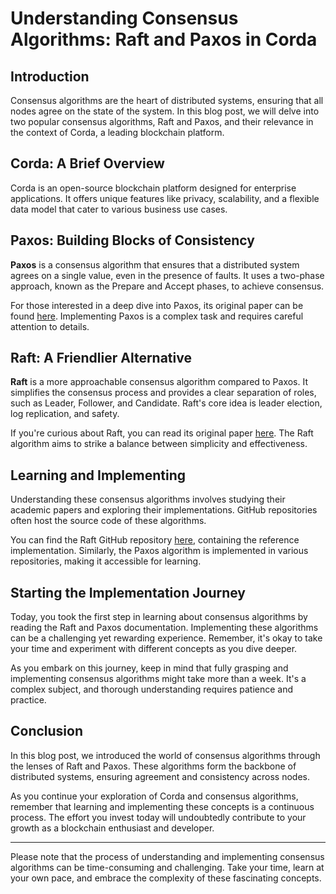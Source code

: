 # Understanding Consensus Algorithms: Raft and Paxos in Corda

## Introduction

Consensus algorithms are the heart of distributed systems, ensuring that all nodes agree on the state of the system. In this blog post, we will delve into two popular consensus algorithms, Raft and Paxos, and their relevance in the context of Corda, a leading blockchain platform.

## Corda: A Brief Overview

Corda is an open-source blockchain platform designed for enterprise applications. It offers unique features like privacy, scalability, and a flexible data model that cater to various business use cases.

## Paxos: Building Blocks of Consistency

**Paxos** is a consensus algorithm that ensures that a distributed system agrees on a single value, even in the presence of faults. It uses a two-phase approach, known as the Prepare and Accept phases, to achieve consensus.

For those interested in a deep dive into Paxos, its original paper can be found [here](https://lamport.azurewebsites.net/pubs/paxos-simple.pdf). Implementing Paxos is a complex task and requires careful attention to details.

## Raft: A Friendlier Alternative

**Raft** is a more approachable consensus algorithm compared to Paxos. It simplifies the consensus process and provides a clear separation of roles, such as Leader, Follower, and Candidate. Raft's core idea is leader election, log replication, and safety.

If you're curious about Raft, you can read its original paper [here](https://raft.github.io/raft.pdf). The Raft algorithm aims to strike a balance between simplicity and effectiveness.

## Learning and Implementing

Understanding these consensus algorithms involves studying their academic papers and exploring their implementations. GitHub repositories often host the source code of these algorithms.

You can find the Raft GitHub repository [here](https://github.com/ongardie/dissertation), containing the reference implementation. Similarly, the Paxos algorithm is implemented in various repositories, making it accessible for learning.

## Starting the Implementation Journey

Today, you took the first step in learning about consensus algorithms by reading the Raft and Paxos documentation. Implementing these algorithms can be a challenging yet rewarding experience. Remember, it's okay to take your time and experiment with different concepts as you dive deeper.

As you embark on this journey, keep in mind that fully grasping and implementing consensus algorithms might take more than a week. It's a complex subject, and thorough understanding requires patience and practice.

## Conclusion

In this blog post, we introduced the world of consensus algorithms through the lenses of Raft and Paxos. These algorithms form the backbone of distributed systems, ensuring agreement and consistency across nodes.

As you continue your exploration of Corda and consensus algorithms, remember that learning and implementing these concepts is a continuous process. The effort you invest today will undoubtedly contribute to your growth as a blockchain enthusiast and developer.

---

Please note that the process of understanding and implementing consensus algorithms can be time-consuming and challenging. Take your time, learn at your own pace, and embrace the complexity of these fascinating concepts.

